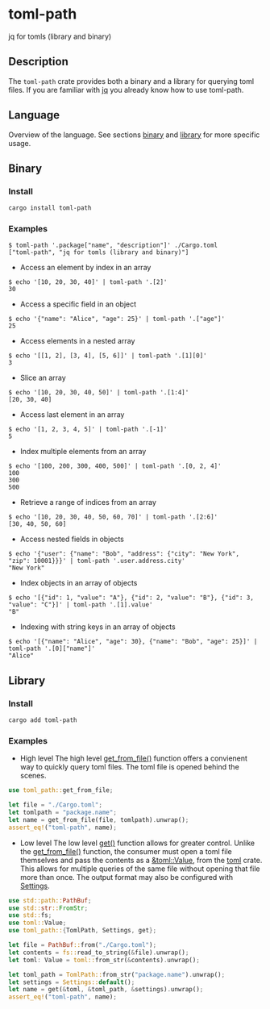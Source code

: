 <div class="oranda-hide">

# toml-path

</div>

jq for tomls (library and binary)

## Description

The `toml-path` crate provides both a binary and a library for querying toml files. If you are familiar with [jq](https://github.com/jqlang/jq) you already know how to use toml-path.

## Language

Overview of the language. See sections [binary](#Binary) and [library](#Library) for more specific usage.

## Binary

### Install

```bash
cargo install toml-path
```

### Examples

```console
$ toml-path '.package["name", "description"]' ./Cargo.toml
["toml-path", "jq for tomls (library and binary)"]

```

- Access an element by index in an array

```console
$ echo '[10, 20, 30, 40]' | toml-path '.[2]'
30

```

- Access a specific field in an object

```console
$ echo '{"name": "Alice", "age": 25}' | toml-path '.["age"]'
25

```

- Access elements in a nested array

```console
$ echo '[[1, 2], [3, 4], [5, 6]]' | toml-path '.[1][0]'
3

```

- Slice an array

```console
$ echo '[10, 20, 30, 40, 50]' | toml-path '.[1:4]'
[20, 30, 40]

```

- Access last element in an array

```console
$ echo '[1, 2, 3, 4, 5]' | toml-path '.[-1]'
5

```

- Index multiple elements from an array

```console
$ echo '[100, 200, 300, 400, 500]' | toml-path '.[0, 2, 4]'
100
300
500

```

- Retrieve a range of indices from an array

```console
$ echo '[10, 20, 30, 40, 50, 60, 70]' | toml-path '.[2:6]'
[30, 40, 50, 60]

```

- Access nested fields in objects

```console
$ echo '{"user": {"name": "Bob", "address": {"city": "New York", "zip": 10001}}}' | toml-path '.user.address.city'
"New York"

```

- Index objects in an array of objects

```console
$ echo '[{"id": 1, "value": "A"}, {"id": 2, "value": "B"}, {"id": 3, "value": "C"}]' | toml-path '.[1].value'
"B"

```

- Indexing with string keys in an array of objects

```console
$ echo '[{"name": "Alice", "age": 30}, {"name": "Bob", "age": 25}]' | toml-path '.[0]["name"]'
"Alice"

```

## Library

### Install

```bash
cargo add toml-path
```

### Examples

- High level
  The high level [get_from_file()](https://docs.rs/toml-path/latest/toml_path/fn.get_from_file.html) function offers a convienent way to quickly query toml files. The toml file is opened behind the scenes.

```rust
use toml_path::get_from_file;

let file = "./Cargo.toml";
let tomlpath = "package.name";
let name = get_from_file(file, tomlpath).unwrap();
assert_eq!("toml-path", name);
```

- Low level
  The low level [get()](https://docs.rs/toml-path/latest/toml_path/fn.get.html) function allows for greater control.
  Unlike the [get_from_file()](https://docs.rs/toml-path/latest/toml_path/fn.get_from_file.html) function, the consumer must open a toml file themselves and pass the contents as a [&toml::Value](https://docs.rs/toml/latest/toml/enum.Value.html), from the [toml](https://docs.rs/toml/latest/toml) crate.
  This allows for multiple queries of the same file without opening that file more than once.
  The output format may also be configured with [Settings](https://docs.rs/toml-path/latest/toml_path/struct.Settings.html).

```rust
use std::path::PathBuf;
use std::str::FromStr;
use std::fs;
use toml::Value;
use toml_path::{TomlPath, Settings, get};

let file = PathBuf::from("./Cargo.toml");
let contents = fs::read_to_string(&file).unwrap();
let toml: Value = toml::from_str(&contents).unwrap();

let toml_path = TomlPath::from_str("package.name").unwrap();
let settings = Settings::default();
let name = get(&toml, &toml_path, &settings).unwrap();
assert_eq!("toml-path", name);
```

